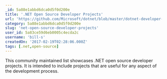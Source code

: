 ```yaml
---
_id: 5a88e1abbd6dca0d5f0d200e
title: '.NET Open Source Developer Projects'
url: 'https://github.com/Microsoft/dotnet/blob/master/dotnet-developer-projects.md'
category: 5a88e1abbd6dca0d5f0d200e
slug: 'net-open-source-developer-projects'
user_id: 5a83ce59d6eb0005c4ecda2c
username: 'bill-s'
createdOn: '2017-02-19T02:28:06.000Z'
tags: [.net,open-source]
---
```


This community maintained list showcases .NET open source developer projects. It is intended to include projects that are useful for any aspect of the development process. 
